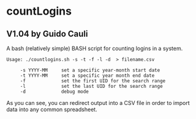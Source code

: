 # countLogins
## V1.04 by Guido Cauli

A bash (relatively simple) BASH script for counting logins in a system.
~~~
Usage: ./countlogins.sh -s -t -f -l -d  > filename.csv

     -s YYYY-MM     set a specific year-month start date
     -t YYYY-MM     set a specific year month end date
     -f             set the first UID for the search range
     -l             set the last UID for the search range
     -d             debug mode
~~~

As you can see, you can redirect output into a CSV file in order to import data into any common spreadsheet.
